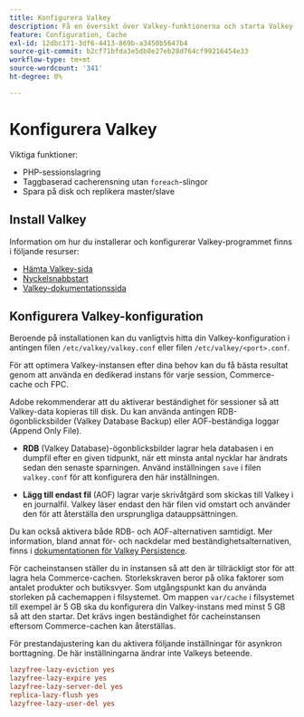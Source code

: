 ```yaml
---
title: Konfigurera Valkey
description: Få en översikt över Valkey-funktionerna och starta Valkey-konfigurationen.
feature: Configuration, Cache
exl-id: 12dbc171-3df6-4413-869b-a3450b5647b4
source-git-commit: b2cf71bfda3e5db8e27eb28d764cf99216454e33
workflow-type: tm+mt
source-wordcount: '341'
ht-degree: 0%

---
```


# Konfigurera Valkey

Viktiga funktioner:

- PHP-sessionslagring
- Taggbaserad cacherensning utan `foreach`-slingor
- Spara på disk och replikera master/slave

## Install Valkey

Information om hur du installerar och konfigurerar Valkey-programmet finns i följande resurser:

- [Hämta Valkey-sida](https://valkey.io/download/)
- [Nyckelsnabbstart](https://valkey.io/topics/quickstart/)
- [Valkey-dokumentationssida](https://valkey.io/docs)

## Konfigurera Valkey-konfiguration

Beroende på installationen kan du vanligtvis hitta din Valkey-konfiguration i antingen filen `/etc/valkey/valkey.conf` eller filen `/etc/valkey/<port>.conf`.

För att optimera Valkey-instansen efter dina behov kan du få bästa resultat genom att använda en dedikerad instans för varje session, Commerce-cache och FPC.

Adobe rekommenderar att du aktiverar beständighet för sessioner så att Valkey-data kopieras till disk. Du kan använda antingen RDB-ögonblicksbilder (Valkey Database Backup) eller AOF-beständiga loggar (Append Only File).

- **RDB** (Valkey Database)-ögonblicksbilder lagrar hela databasen i en dumpfil efter en given tidpunkt, när ett minsta antal nycklar har ändrats sedan den senaste sparningen. Använd inställningen `save` i filen `valkey.conf` för att konfigurera den här inställningen.

- **Lägg till endast fil** (AOF) lagrar varje skrivåtgärd som skickas till Valkey i en journalfil. Valkey läser endast den här filen vid omstart och använder den för att återställa den ursprungliga datauppsättningen.

Du kan också aktivera både RDB- och AOF-alternativen samtidigt. Mer information, bland annat för- och nackdelar med beständighetsalternativen, finns i [dokumentationen för Valkey Persistence](https://valkey.io/topics/persistence/).

För cacheinstansen ställer du in instansen så att den är tillräckligt stor för att lagra hela Commerce-cachen. Storlekskraven beror på olika faktorer som antalet produkter och butiksvyer. Som utgångspunkt kan du använda storleken på cachemappen i filsystemet. Om mappen `var/cache` i filsystemet till exempel är 5 GB ska du konfigurera din Valkey-instans med minst 5 GB så att den startar. Det krävs ingen beständighet för cacheinstansen eftersom Commerce-cachen kan återställas.

För prestandajustering kan du aktivera följande inställningar för asynkron borttagning. De här inställningarna ändrar inte Valkeys beteende.

```ini
lazyfree-lazy-eviction yes
lazyfree-lazy-expire yes
lazyfree-lazy-server-del yes
replica-lazy-flush yes
lazyfree-lazy-user-del yes
```
